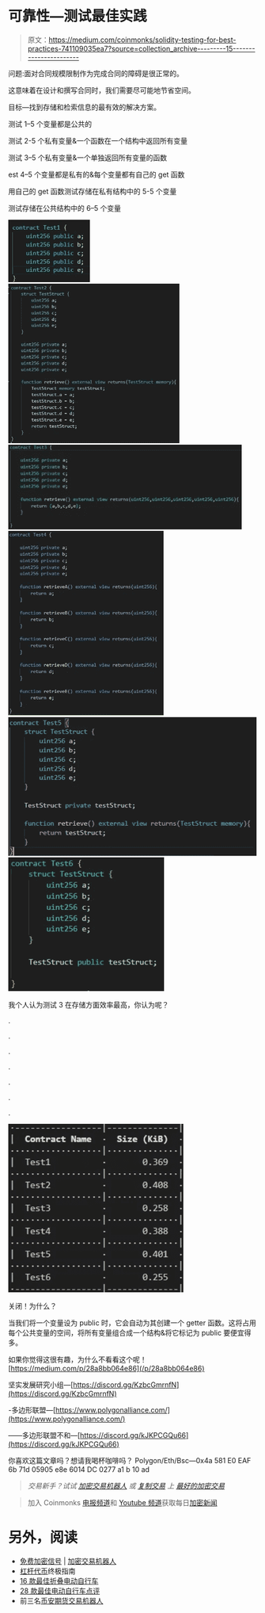 # 可靠性—测试最佳实践

> 原文：<https://medium.com/coinmonks/solidity-testing-for-best-practices-741109035ea7?source=collection_archive---------15----------------------->

问题:面对合同规模限制作为完成合同的障碍是很正常的。

这意味着在设计和撰写合同时，我们需要尽可能地节省空间。

目标—找到存储和检索信息的最有效的解决方案。

测试 1–5 个变量都是公共的

测试 2-5 个私有变量&一个函数在一个结构中返回所有变量

测试 3–5 个私有变量&一个单独返回所有变量的函数

est 4–5 个变量都是私有的&每个变量都有自己的 get 函数

用自己的 get 函数测试存储在私有结构中的 5-5 个变量

测试存储在公共结构中的 6–5 个变量

![](img/d0d6ab10ddb74b92524e2384dcaaade9.png)![](img/0a1060d2196df97d239a967ec3b9f1a1.png)![](img/c27b5bda1800b6e9f9a6362919141416.png)![](img/c55360bef84d37ac1738e893ae89d0a6.png)![](img/a36aeeff3a25ee94e718b51944dbb4e9.png)![](img/26baae7e98283503b1623056908a31b7.png)

我个人认为测试 3 在存储方面效率最高，你认为呢？

.

.

.

.

.

.

.

![](img/e6b7e6621c11ef9ddbe7292e3088840e.png)

关闭！为什么？

当我们将一个变量设为 public 时，它会自动为其创建一个 getter 函数。这将占用每个公共变量的空间，将所有变量组合成一个结构&将它标记为 public 要便宜得多。

如果你觉得这很有趣，为什么不看看这个呢！
[https://medium.com/p/28a8bb064e86](/p/28a8bb064e86)

坚实发展研究小组—[https://discord.gg/KzbcGmrnfN](https://discord.gg/KzbcGmrnfN)

-多边形联盟—[https://www.polygonalliance.com/](https://www.polygonalliance.com/)

——多边形联盟不和—[https://discord.gg/kJKPCGQu66](https://discord.gg/kJKPCGQu66)

你喜欢这篇文章吗？想请我喝杯咖啡吗？
Polygon/Eth/Bsc—0x4a 581 E0 EAF 6b 71d 05905 e8e 6014 DC 0277 a1 b 10 ad

> *交易新手？试试* [*加密交易机器人*](/coinmonks/crypto-trading-bot-c2ffce8acb2a) *或* [*复制交易*](/coinmonks/top-10-crypto-copy-trading-platforms-for-beginners-d0c37c7d698c) *上* [*最好的加密交易*](/coinmonks/crypto-exchange-dd2f9d6f3769)

> 加入 Coinmonks [电报频道](https://t.me/coincodecap)和 [Youtube 频道](https://www.youtube.com/c/coinmonks/videos)获取每日[加密新闻](http://coincodecap.com/)

# 另外，阅读

*   [免费加密信号](/coinmonks/free-crypto-signals-48b25e61a8da) | [加密交易机器人](/coinmonks/crypto-trading-bot-c2ffce8acb2a)
*   [杠杆代币](/coinmonks/leveraged-token-3f5257808b22)终极指南
*   [16 款最佳折叠电动自行车](/coinmonks/top-17-folding-electric-bikes-5e296f0918cb)
*   [28 款最佳电动自行车点评](/coinmonks/the-28-best-electric-bikes-review-and-buying-guide-in-2023-7bb3146cb403)
*   前三名[币安期货交易机器人](/coinmonks/top-3-binance-futures-trading-bots-e6031f84b3f9)